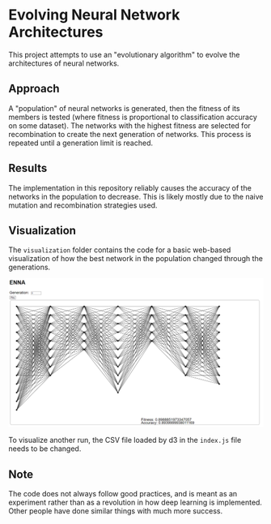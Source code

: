 # Evolving Neural Network Architectures

This project attempts to use an "evolutionary algorithm" to evolve the architectures of neural networks.

## Approach

A "population" of neural networks is generated, then the fitness of its members is tested (where fitness is
proportional to classification accuracy on some dataset).
The networks with the highest fitness are selected for recombination to create the next generation of networks.
This process is repeated until a generation limit is reached.

## Results

The implementation in this repository reliably causes the accuracy of the networks in the population to decrease.
This is likely mostly due to the naive mutation and recombination strategies used.

## Visualization

The `visualization` folder contains the code for a basic web-based visualization of how the best network
in the population changed through the generations.

![A screenshot of the visualization, showing the architecture of the best network at generation 0.](./enna-viz.png)

To visualize another run, the CSV file loaded by d3 in the `index.js` file needs to be changed.

## Note
The code does not always follow good practices, and is meant as an experiment rather than as a revolution in how
deep learning is implemented.
Other people have done similar things with much more success.
